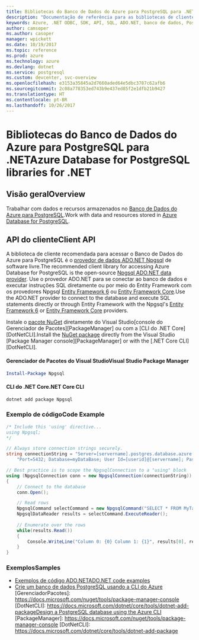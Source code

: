 ```yaml
---
title: Bibliotecas do Banco de Dados do Azure para PostgreSQL para .NET
description: "Documentação de referência para as bibliotecas de cliente .NET para o Banco de Dados do Azure para PostgreSQL"
keywords: Azure, .NET ODBC, SDK, API, SQL, ADO.NET, banco de dados, PostGres, PostgreSQL
author: camsoper
ms.author: casoper
manager: wpickett
ms.date: 10/19/2017
ms.topic: reference
ms.prod: azure
ms.technology: azure
ms.devlang: dotnet
ms.service: postgresql
ms.custom: devcenter, svc-overview
ms.openlocfilehash: e3153a35845a2d7660aded64e5dbc3787c62afb6
ms.sourcegitcommit: 2c08a778353ed743b9e437ed85f2e1dfb21b9427
ms.translationtype: HT
ms.contentlocale: pt-BR
ms.lasthandoff: 10/26/2017
---
```

# <a name="azure-database-for-postgresql-libraries-for-net"></a><span data-ttu-id="1dc2d-104">Bibliotecas do Banco de Dados do Azure para PostgreSQL para .NET</span><span class="sxs-lookup"><span data-stu-id="1dc2d-104">Azure Database for PostgreSQL libraries for .NET</span></span>

## <a name="overview"></a><span data-ttu-id="1dc2d-105">Visão geral</span><span class="sxs-lookup"><span data-stu-id="1dc2d-105">Overview</span></span>

<span data-ttu-id="1dc2d-106">Trabalhar com dados e recursos armazenados no [Banco de Dados do Azure para PostgreSQL](https://docs.microsoft.com/azure/postgresql/).</span><span class="sxs-lookup"><span data-stu-id="1dc2d-106">Work with data and resources stored in [Azure Database for PostgreSQL](https://docs.microsoft.com/azure/postgresql/).</span></span>

## <a name="client-api"></a><span data-ttu-id="1dc2d-107">API do cliente</span><span class="sxs-lookup"><span data-stu-id="1dc2d-107">Client API</span></span>

<span data-ttu-id="1dc2d-108">A biblioteca de cliente recomendada para acessar o Banco de Dados do Azure para PostgreSQL é o [provedor de dados ADO.NET Npgsql](http://www.npgsql.org/) de software livre.</span><span class="sxs-lookup"><span data-stu-id="1dc2d-108">The recommended client library for accessing Azure Database for PostgreSQL is the open-source [Npgsql ADO.NET data provider](http://www.npgsql.org/).</span></span> <span data-ttu-id="1dc2d-109">Use o provedor ADO.NET para se conectar ao banco de dados e executar instruções SQL diretamente ou por meio do Entity Framework com os provedores Npgsql [Entity Framework 6](http://www.npgsql.org/ef6/index.html) ou [Entity Framework Core](http://www.npgsql.org/efcore/index.html).</span><span class="sxs-lookup"><span data-stu-id="1dc2d-109">Use the ADO.NET provider to connect to the database and execute SQL statements directly or through Entity Framework with the Npgsql's [Entity Framework 6](http://www.npgsql.org/ef6/index.html) or [Entity Framework Core](http://www.npgsql.org/efcore/index.html) providers.</span></span>

<span data-ttu-id="1dc2d-110">Instale o [pacote NuGet](https://www.nuget.org/packages/Npgsql) diretamente do Visual Studio[console do Gerenciador de Pacotes][PackageManager] ou com a [CLI do .NET Core][DotNetCLI].</span><span class="sxs-lookup"><span data-stu-id="1dc2d-110">Install the [NuGet package](https://www.nuget.org/packages/Npgsql) directly from the Visual Studio [Package Manager console][PackageManager] or with the [.NET Core CLI][DotNetCLI].</span></span>

#### <a name="visual-studio-package-manager"></a><span data-ttu-id="1dc2d-111">Gerenciador de Pacotes do Visual Studio</span><span class="sxs-lookup"><span data-stu-id="1dc2d-111">Visual Studio Package Manager</span></span>

```powershell
Install-Package Npgsql
```

#### <a name="net-core-cli"></a><span data-ttu-id="1dc2d-112">CLI do .NET Core</span><span class="sxs-lookup"><span data-stu-id="1dc2d-112">.NET Core CLI</span></span>

```bash
dotnet add package Npgsql
```

### <a name="code-example"></a><span data-ttu-id="1dc2d-113">Exemplo de código</span><span class="sxs-lookup"><span data-stu-id="1dc2d-113">Code Example</span></span>

```csharp
/* Include this 'using' directive...
using Npgsql;
*/

// Always store connection strings securely. 
string connectionString = "Server=[servername].postgres.database.azure.com; " +
    "Port=5432; Database=myDataBase; User Id=[userid]@[servername]; Password=password;";

// Best practice is to scope the NpgsqlConnection to a "using" block
using (NpgsqlConnection conn = new NpgsqlConnection(connectionString))
{
    // Connect to the database
    conn.Open();

    // Read rows
    NpgsqlCommand selectCommand = new NpgsqlCommand("SELECT * FROM MyTable", conn);
    NpgsqlDataReader results = selectCommand.ExecuteReader();
    
    // Enumerate over the rows
    while(results.Read())
    {
        Console.WriteLine("Column 0: {0} Column 1: {1}", results[0], results[1]);
    }
}
```

### <a name="samples"></a><span data-ttu-id="1dc2d-114">Exemplos</span><span class="sxs-lookup"><span data-stu-id="1dc2d-114">Samples</span></span>

- [<span data-ttu-id="1dc2d-115">Exemplos de código ADO.NET</span><span class="sxs-lookup"><span data-stu-id="1dc2d-115">ADO.NET code examples</span></span>](/dotnet/framework/data/adonet/ado-net-code-examples)
- <span data-ttu-id="1dc2d-116">[Crie um banco de dados PostgreSQL usando a CLI do Azure](https://docs.microsoft.com/azure/postgresql/tutorial-design-database-using-azure-cli) [GerenciadorPacotes]: https://docs.microsoft.com/nuget/tools/package-manager-console [DotNetCLI]: https://docs.microsoft.com/dotnet/core/tools/dotnet-add-package</span><span class="sxs-lookup"><span data-stu-id="1dc2d-116">[Design a PostgreSQL database using the Azure CLI](https://docs.microsoft.com/azure/postgresql/tutorial-design-database-using-azure-cli) [PackageManager]: https://docs.microsoft.com/nuget/tools/package-manager-console [DotNetCLI]: https://docs.microsoft.com/dotnet/core/tools/dotnet-add-package</span></span>